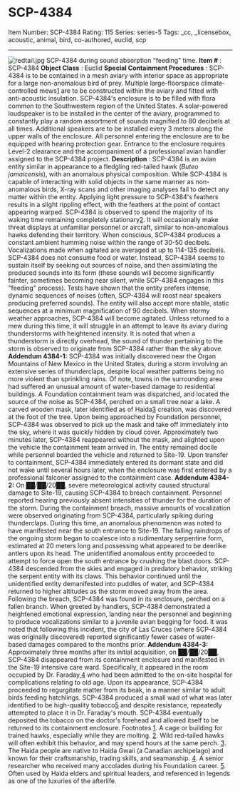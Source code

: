 # SCP-4384
Item Number: SCP-4384
Rating: 115
Series: series-5
Tags: _cc, _licensebox, acoustic, animal, bird, co-authored, euclid, scp

---

![redtail.jpg](https://scp-wiki.wdfiles.com/local--files/scp-4384/redtail.jpg)
SCP-4384 during sound absorption "feeding" time.
**Item #** : SCP-4384
**Object Class** : Euclid
**Special Containment Procedures** : SCP-4384 is to be contained in a mesh aviary with interior space as appropriate for a large non-anomalous bird of prey. Multiple large-floorspace climate-controlled mews[1](javascript:;) are to be constructed within the aviary and fitted with anti-acoustic insulation.
SCP-4384's enclosure is to be filled with flora common to the Southwestern region of the United States. A solar-powered loudspeaker is to be installed in the center of the aviary, programmed to constantly play a random assortment of sounds magnified to 80 decibels at all times. Additional speakers are to be installed every 3 meters along the upper walls of the enclosure.
All personnel entering the enclosure are to be equipped with hearing protection gear. Entrance to the enclosure requires Level-2 clearance and the accompaniment of a professional avian handler assigned to the SCP-4384 project.
**Description** : SCP-4384 is an avian entity similar in appearance to a fledgling red-tailed hawk (_Buteo jamaicensis_), with an anomalous physical composition. While SCP-4384 is capable of interacting with solid objects in the same manner as non-anomalous birds, X-ray scans and other imaging analyses fail to detect any matter within the entity. Applying light pressure to SCP-4384's feathers results in a slight rippling effect, with the feathers at the point of contact appearing warped.
SCP-4384 is observed to spend the majority of its waking time remaining completely stationary[2](javascript:;). It will occasionally make threat displays at unfamiliar personnel or aircraft, similar to non-anomalous hawks defending their territory. When conscious, SCP-4384 produces a constant ambient humming noise within the range of 30-50 decibels. Vocalizations made when agitated are averaged at up to 114-135 decibels.
SCP-4384 does not consume food or water. Instead, SCP-4384 seems to sustain itself by seeking out sources of noise, and then assimilating the produced sounds into its form (these sounds will become significantly fainter, sometimes becoming near silent, while SCP-4384 engages in this "feeding" process). Tests have shown that the entity prefers intense, dynamic sequences of noises (often, SCP-4384 will roost near speakers producing preferred sounds). The entity will also accept more stable, static sequences at a minimum magnification of 90 decibels.
When stormy weather approaches, SCP-4384 will become agitated. Unless returned to a mew during this time, it will struggle in an attempt to leave its aviary during thunderstorms with heightened intensity. It is noted that when a thunderstorm is directly overhead, the sound of thunder pertaining to the storm is observed to originate from SCP-4384 rather than the sky above.
**Addendum 4384-1:** SCP-4384 was initially discovered near the Organ Mountains of New Mexico in the United States, during a storm involving an extensive series of thunderclaps, despite local weather patterns being no more violent than sprinkling rains. Of note, towns in the surrounding area had suffered an unusual amount of water-based damage to residential buildings.
A Foundation containment team was dispatched, and located the source of the noise as SCP-4384, perched on a small tree near a lake. A carved wooden mask, later identified as of Haida[3](javascript:;) creation, was discovered at the foot of the tree. Upon being approached by Foundation personnel, SCP-4384 was observed to pick up the mask and take off immediately into the sky, where it was quickly hidden by cloud cover. Approximately two minutes later, SCP-4384 reappeared without the mask, and alighted upon the vehicle the containment team arrived in. The entity remained docile while personnel boarded the vehicle and returned to Site-19.
Upon transfer to containment, SCP-4384 immediately entered its dormant state and did not wake until several hours later, when the enclosure was first entered by a professional falconer assigned to the containment case.
**Addendum 4384-2:** On ██/██/20██, severe meteorological activity caused structural damage to Site-19, causing SCP-4384 to breach containment. Personnel reported hearing previously absent intensities of thunder for the duration of the storm. During the containment breach, massive amounts of vocalization were observed originating from SCP-4384, particularly spiking during thunderclaps.
During this time, an anomalous phenomenon was noted to have manifested near the south entrance to Site-19. The falling raindrops of the ongoing storm began to coalesce into a rudimentary serpentine form, estimated at 20 meters long and possessing what appeared to be deerlike antlers upon its head. The unidentified anomalous entity proceeded to attempt to force open the south entrance by crushing the blast doors. SCP-4384 descended from the skies and engaged in predatory behavior, striking the serpent entity with its claws. This behavior continued until the unidentified entity demanifested into puddles of water, and SCP-4384 returned to higher altitudes as the storm moved away from the area.
Following the breach, SCP-4384 was found in its enclosure, perched on a fallen branch. When greeted by handlers, SCP-4384 demonstrated a heightened emotional expression, landing near the personnel and beginning to produce vocalizations similar to a juvenile avian begging for food.
It was noted that following this incident, the city of Las Cruces (where SCP-4384 was originally discovered) reported significantly fewer cases of water-based damages compared to the months prior.
**Addendum 4384-3:** Approximately three months after its initial acquisition, on ██/██/20██, SCP-4384 disappeared from its containment enclosure and manifested in the Site-19 intensive care ward. Specifically, it appeared in the room occupied by Dr. Faraday,[4](javascript:;) who had been admitted to the on-site hospital for complications relating to old age.
Upon its appearance, SCP-4384 proceeded to regurgitate matter from its beak, in a manner similar to adult birds feeding hatchlings. SCP-4384 produced a small wad of what was later identified to be high-quality tobacco[5](javascript:;) and despite resistance, repeatedly attempted to place it in Dr. Faraday's mouth. SCP-4384 eventually deposited the tobacco on the doctor's forehead and allowed itself to be returned to its containment enclosure.
Footnotes
[1](javascript:;). A cage or building for trained hawks, especially while they are molting.
[2](javascript:;). Wild red-tailed hawks will often exhibit this behavior, and may spend hours at the same perch.
[3](javascript:;). The Haida people are native to Haida Gwaii (a Canadian archipelago) and known for their craftsmanship, trading skills, and seamanship.
[4](javascript:;). A senior researcher who received many accolades during his Foundation career.
[5](javascript:;). Often used by Haida elders and spiritual leaders, and referenced in legends as one of the luxuries of the afterlife.